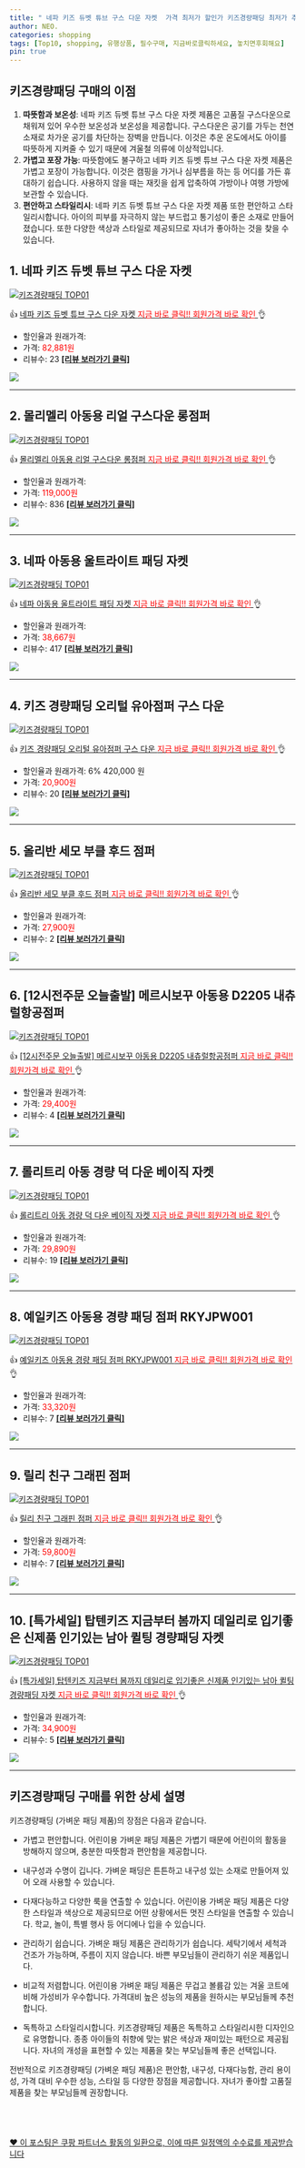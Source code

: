 ```yaml
---
title: " 네파 키즈 듀벳 튜브 구스 다운 자켓  가격 최저가 할인가 키즈경량패딩 최저가 추천 제품 비교"
author: NEO.
categories: shopping
tags: [Top10, shopping, 유행상품, 필수구매, 지금바로클릭하세요, 놓치면후회해요]
pin: true
---
```

## 키즈경량패딩 구매의 이점
1. **따뜻함과 보온성**: 네파 키즈 듀벳 튜브 구스 다운 자켓 제품은 고품질 구스다운으로 채워져 있어 우수한 보온성과 보온성을 제공합니다. 구스다운은 공기를 가두는 천연 소재로 차가운 공기를 차단하는 장벽을 만듭니다. 이것은 추운 온도에서도 아이를 따뜻하게 지켜줄 수 있기 때문에 겨울철 의류에 이상적입니다.
2. **가볍고 포장 가능**: 따뜻함에도 불구하고 네파 키즈 듀벳 튜브 구스 다운 자켓 제품은 가볍고 포장이 가능합니다. 이것은 캠핑을 가거나 심부름을 하는 등 어디를 가든 휴대하기 쉽습니다. 사용하지 않을 때는 재킷을 쉽게 압축하여 가방이나 여행 가방에 보관할 수 있습니다.
3. **편안하고 스타일리시**: 네파 키즈 듀벳 튜브 구스 다운 자켓 제품 또한 편안하고 스타일리시합니다. 아이의 피부를 자극하지 않는 부드럽고 통기성이 좋은 소재로 만들어졌습니다. 또한 다양한 색상과 스타일로 제공되므로 자녀가 좋아하는 것을 찾을 수 있습니다.

   

## 1.  네파 키즈 듀벳 튜브 구스 다운 자켓 

[![키즈경량패딩 TOP01](https://thumbnail6.coupangcdn.com/thumbnails/remote/490x490ex/image/retail/images/2023/11/06/15/1/e4cdc315-3630-4dca-b588-d260ea130ecb.jpg)](https://link.coupang.com/re/AFFSDP?lptag=AF3617701&subid=GithubCoopas&pageKey=7658957636&traceid=V0-153&itemId=20399621646&vendorItemId=87685611295)


👍 [ 네파 키즈 듀벳 튜브 구스 다운 자켓  <font color=red> 지금 바로 클릭!! 회원가격 바로 확인 </font> ](https://link.coupang.com/re/AFFSDP?lptag=AF3617701&subid=GithubCoopas&pageKey=7658957636&traceid=V0-153&itemId=20399621646&vendorItemId=87685611295) 👌 


- 할인율과 원래가격: 
- 가격: <span style='color:red'>82,881원</span>
- 리뷰수: 23  [**[리뷰 보러가기 클릭]**](https://link.coupang.com/re/AFFSDP?lptag=AF3617701&subid=GithubCoopas&pageKey=7658957636&traceid=V0-153&itemId=20399621646&vendorItemId=87685611295)

[![](/discount_price.png)](https://link.coupang.com/re/AFFSDP?lptag=AF3617701&subid=GithubCoopas&pageKey=7658957636&traceid=V0-153&itemId=20399621646&vendorItemId=87685611295)

---


   

## 2.  몰리멜리 아동용 리얼 구스다운 롱점퍼 

[![키즈경량패딩 TOP01](https://thumbnail8.coupangcdn.com/thumbnails/remote/490x490ex/image/rs_quotation_api/qpkdduwp/96f146e8518442088f6b3869329a85b9.jpg)](https://link.coupang.com/re/AFFSDP?lptag=AF3617701&subid=GithubCoopas&pageKey=6269421092&traceid=V0-153&itemId=12812999621&vendorItemId=80078913917)


👍 [ 몰리멜리 아동용 리얼 구스다운 롱점퍼  <font color=red> 지금 바로 클릭!! 회원가격 바로 확인 </font> ](https://link.coupang.com/re/AFFSDP?lptag=AF3617701&subid=GithubCoopas&pageKey=6269421092&traceid=V0-153&itemId=12812999621&vendorItemId=80078913917) 👌 


- 할인율과 원래가격: 
- 가격: <span style='color:red'>119,000원</span>
- 리뷰수: 836  [**[리뷰 보러가기 클릭]**](https://link.coupang.com/re/AFFSDP?lptag=AF3617701&subid=GithubCoopas&pageKey=6269421092&traceid=V0-153&itemId=12812999621&vendorItemId=80078913917)

[![](/discount_price.png)](https://link.coupang.com/re/AFFSDP?lptag=AF3617701&subid=GithubCoopas&pageKey=6269421092&traceid=V0-153&itemId=12812999621&vendorItemId=80078913917)

---


   

## 3.  네파 아동용 울트라이트 패딩 자켓 

[![키즈경량패딩 TOP01](https://thumbnail8.coupangcdn.com/thumbnails/remote/490x490ex/image/retail/images/2023/10/25/18/6/e9e8bc5e-f4b1-41e1-afaa-788dd1133ad0.jpg)](https://link.coupang.com/re/AFFSDP?lptag=AF3617701&subid=GithubCoopas&pageKey=7551570470&traceid=V0-153&itemId=19874529850&vendorItemId=87573168067)


👍 [ 네파 아동용 울트라이트 패딩 자켓  <font color=red> 지금 바로 클릭!! 회원가격 바로 확인 </font> ](https://link.coupang.com/re/AFFSDP?lptag=AF3617701&subid=GithubCoopas&pageKey=7551570470&traceid=V0-153&itemId=19874529850&vendorItemId=87573168067) 👌 


- 할인율과 원래가격: 
- 가격: <span style='color:red'>38,667원</span>
- 리뷰수: 417  [**[리뷰 보러가기 클릭]**](https://link.coupang.com/re/AFFSDP?lptag=AF3617701&subid=GithubCoopas&pageKey=7551570470&traceid=V0-153&itemId=19874529850&vendorItemId=87573168067)

[![](/discount_price.png)](https://link.coupang.com/re/AFFSDP?lptag=AF3617701&subid=GithubCoopas&pageKey=7551570470&traceid=V0-153&itemId=19874529850&vendorItemId=87573168067)

---


   

## 4.  키즈 경량패딩 오리털 유아점퍼 구스 다운 

[![키즈경량패딩 TOP01](https://thumbnail6.coupangcdn.com/thumbnails/remote/490x490ex/image/vendor_inventory/a06f/d21cbc4bd311241eedf3b273631da79c943186b15bf9fdf18145af04c46a.png)](https://link.coupang.com/re/AFFSDP?lptag=AF3617701&subid=GithubCoopas&pageKey=7696551868&traceid=V0-153&itemId=20595283112&vendorItemId=87670056820)


👍 [ 키즈 경량패딩 오리털 유아점퍼 구스 다운  <font color=red> 지금 바로 클릭!! 회원가격 바로 확인 </font> ](https://link.coupang.com/re/AFFSDP?lptag=AF3617701&subid=GithubCoopas&pageKey=7696551868&traceid=V0-153&itemId=20595283112&vendorItemId=87670056820) 👌 


- 할인율과 원래가격: 6%  420,000   원
- 가격: <span style='color:red'>20,900원</span>
- 리뷰수: 20  [**[리뷰 보러가기 클릭]**](https://link.coupang.com/re/AFFSDP?lptag=AF3617701&subid=GithubCoopas&pageKey=7696551868&traceid=V0-153&itemId=20595283112&vendorItemId=87670056820)

[![](/discount_price.png)](https://link.coupang.com/re/AFFSDP?lptag=AF3617701&subid=GithubCoopas&pageKey=7696551868&traceid=V0-153&itemId=20595283112&vendorItemId=87670056820)

---


   

## 5.  올리반 세모 부클 후드 점퍼 

[![키즈경량패딩 TOP01](https://thumbnail10.coupangcdn.com/thumbnails/remote/490x490ex/image/vendor_inventory/211b/d3dd1e43c5507af49d6d2dbe5accb86be34e5c3128f6dbe1c9dc964af96d.jpg)](https://link.coupang.com/re/AFFSDP?lptag=AF3617701&subid=GithubCoopas&pageKey=6851300608&traceid=V0-153&itemId=16322196210&vendorItemId=83514260636)


👍 [ 올리반 세모 부클 후드 점퍼  <font color=red> 지금 바로 클릭!! 회원가격 바로 확인 </font> ](https://link.coupang.com/re/AFFSDP?lptag=AF3617701&subid=GithubCoopas&pageKey=6851300608&traceid=V0-153&itemId=16322196210&vendorItemId=83514260636) 👌 


- 할인율과 원래가격: 
- 가격: <span style='color:red'>27,900원</span>
- 리뷰수: 2  [**[리뷰 보러가기 클릭]**](https://link.coupang.com/re/AFFSDP?lptag=AF3617701&subid=GithubCoopas&pageKey=6851300608&traceid=V0-153&itemId=16322196210&vendorItemId=83514260636)

[![](/discount_price.png)](https://link.coupang.com/re/AFFSDP?lptag=AF3617701&subid=GithubCoopas&pageKey=6851300608&traceid=V0-153&itemId=16322196210&vendorItemId=83514260636)

---


   

## 6.  [12시전주문 오늘출발] 메르시보꾸 아동용 D2205 내츄럴항공점퍼 

[![키즈경량패딩 TOP01](https://thumbnail9.coupangcdn.com/thumbnails/remote/490x490ex/image/vendor_inventory/9aca/ffd5ab2b945bad0c59c81e6c971f45778b2b011dd291ee9f26af539dc376.jpg)](https://link.coupang.com/re/AFFSDP?lptag=AF3617701&subid=GithubCoopas&pageKey=7623790176&traceid=V0-153&itemId=20218450451&vendorItemId=84919342706)


👍 [ [12시전주문 오늘출발] 메르시보꾸 아동용 D2205 내츄럴항공점퍼  <font color=red> 지금 바로 클릭!! 회원가격 바로 확인 </font> ](https://link.coupang.com/re/AFFSDP?lptag=AF3617701&subid=GithubCoopas&pageKey=7623790176&traceid=V0-153&itemId=20218450451&vendorItemId=84919342706) 👌 


- 할인율과 원래가격: 
- 가격: <span style='color:red'>29,400원</span>
- 리뷰수: 4  [**[리뷰 보러가기 클릭]**](https://link.coupang.com/re/AFFSDP?lptag=AF3617701&subid=GithubCoopas&pageKey=7623790176&traceid=V0-153&itemId=20218450451&vendorItemId=84919342706)

[![](/discount_price.png)](https://link.coupang.com/re/AFFSDP?lptag=AF3617701&subid=GithubCoopas&pageKey=7623790176&traceid=V0-153&itemId=20218450451&vendorItemId=84919342706)

---


   

## 7.  롤리트리 아동 경량 덕 다운 베이직 자켓 

[![키즈경량패딩 TOP01](https://thumbnail7.coupangcdn.com/thumbnails/remote/490x490ex/image/retail/images/144911075969805-12028ff9-3c89-43aa-9209-c7cb7f41ebc0.jpg)](https://link.coupang.com/re/AFFSDP?lptag=AF3617701&subid=GithubCoopas&pageKey=6690428680&traceid=V0-153&itemId=15458505624&vendorItemId=82678059131)


👍 [ 롤리트리 아동 경량 덕 다운 베이직 자켓  <font color=red> 지금 바로 클릭!! 회원가격 바로 확인 </font> ](https://link.coupang.com/re/AFFSDP?lptag=AF3617701&subid=GithubCoopas&pageKey=6690428680&traceid=V0-153&itemId=15458505624&vendorItemId=82678059131) 👌 


- 할인율과 원래가격: 
- 가격: <span style='color:red'>29,890원</span>
- 리뷰수: 19  [**[리뷰 보러가기 클릭]**](https://link.coupang.com/re/AFFSDP?lptag=AF3617701&subid=GithubCoopas&pageKey=6690428680&traceid=V0-153&itemId=15458505624&vendorItemId=82678059131)

[![](/discount_price.png)](https://link.coupang.com/re/AFFSDP?lptag=AF3617701&subid=GithubCoopas&pageKey=6690428680&traceid=V0-153&itemId=15458505624&vendorItemId=82678059131)

---


   

## 8.  예일키즈 아동용 경량 패딩 점퍼 RKYJPW001 

[![키즈경량패딩 TOP01](https://thumbnail6.coupangcdn.com/thumbnails/remote/490x490ex/image/retail/images/2605525449075218-7134a081-5a50-4df6-8d62-0e3df964f6e7.jpg)](https://link.coupang.com/re/AFFSDP?lptag=AF3617701&subid=GithubCoopas&pageKey=7613262022&traceid=V0-153&itemId=20168255143&vendorItemId=87260513830)


👍 [ 예일키즈 아동용 경량 패딩 점퍼 RKYJPW001  <font color=red> 지금 바로 클릭!! 회원가격 바로 확인 </font> ](https://link.coupang.com/re/AFFSDP?lptag=AF3617701&subid=GithubCoopas&pageKey=7613262022&traceid=V0-153&itemId=20168255143&vendorItemId=87260513830) 👌 


- 할인율과 원래가격: 
- 가격: <span style='color:red'>33,320원</span>
- 리뷰수: 7  [**[리뷰 보러가기 클릭]**](https://link.coupang.com/re/AFFSDP?lptag=AF3617701&subid=GithubCoopas&pageKey=7613262022&traceid=V0-153&itemId=20168255143&vendorItemId=87260513830)

[![](/discount_price.png)](https://link.coupang.com/re/AFFSDP?lptag=AF3617701&subid=GithubCoopas&pageKey=7613262022&traceid=V0-153&itemId=20168255143&vendorItemId=87260513830)

---


   

## 9.  릴리 친구 그래핀 점퍼 

[![키즈경량패딩 TOP01](https://thumbnail8.coupangcdn.com/thumbnails/remote/490x490ex/image/vendor_inventory/71b0/f12a468dba7fc1cd5233dc096950aeab64ee1e44e7894bbf00051c8b05e4.jpg)](https://link.coupang.com/re/AFFSDP?lptag=AF3617701&subid=GithubCoopas&pageKey=7621823337&traceid=V0-153&itemId=20209312386&vendorItemId=87299445898)


👍 [ 릴리 친구 그래핀 점퍼  <font color=red> 지금 바로 클릭!! 회원가격 바로 확인 </font> ](https://link.coupang.com/re/AFFSDP?lptag=AF3617701&subid=GithubCoopas&pageKey=7621823337&traceid=V0-153&itemId=20209312386&vendorItemId=87299445898) 👌 


- 할인율과 원래가격: 
- 가격: <span style='color:red'>59,800원</span>
- 리뷰수: 7  [**[리뷰 보러가기 클릭]**](https://link.coupang.com/re/AFFSDP?lptag=AF3617701&subid=GithubCoopas&pageKey=7621823337&traceid=V0-153&itemId=20209312386&vendorItemId=87299445898)

[![](/discount_price.png)](https://link.coupang.com/re/AFFSDP?lptag=AF3617701&subid=GithubCoopas&pageKey=7621823337&traceid=V0-153&itemId=20209312386&vendorItemId=87299445898)

---


   

## 10.  [특가세일] 탑텐키즈 지금부터 봄까지 데일리로 입기좋은 신제품 인기있는 남아 퀼팅 경량패딩 자켓 

[![키즈경량패딩 TOP01](https://thumbnail7.coupangcdn.com/thumbnails/remote/490x490ex/image/vendor_inventory/b853/d5709e63329cedccdd9f61c9be08aa0f2ea6d82705e74fe8ad67332d73d3.jpg)](https://link.coupang.com/re/AFFSDP?lptag=AF3617701&subid=GithubCoopas&pageKey=7685299303&traceid=V0-153&itemId=20536619970&vendorItemId=87613325085)


👍 [ [특가세일] 탑텐키즈 지금부터 봄까지 데일리로 입기좋은 신제품 인기있는 남아 퀼팅 경량패딩 자켓  <font color=red> 지금 바로 클릭!! 회원가격 바로 확인 </font> ](https://link.coupang.com/re/AFFSDP?lptag=AF3617701&subid=GithubCoopas&pageKey=7685299303&traceid=V0-153&itemId=20536619970&vendorItemId=87613325085) 👌 


- 할인율과 원래가격: 
- 가격: <span style='color:red'>34,900원</span>
- 리뷰수: 5  [**[리뷰 보러가기 클릭]**](https://link.coupang.com/re/AFFSDP?lptag=AF3617701&subid=GithubCoopas&pageKey=7685299303&traceid=V0-153&itemId=20536619970&vendorItemId=87613325085)

[![](/discount_price.png)](https://link.coupang.com/re/AFFSDP?lptag=AF3617701&subid=GithubCoopas&pageKey=7685299303&traceid=V0-153&itemId=20536619970&vendorItemId=87613325085)

---
## 키즈경량패딩 구매를 위한 상세 설명
키즈경량패딩 (가벼운 패딩 제품)의 장점은 다음과 같습니다.

- 가볍고 편안합니다. 어린이용 가벼운 패딩 제품은 가볍기 때문에 어린이의 활동을 방해하지 않으며, 충분한 따뜻함과 편안함을 제공합니다.

- 내구성과 수명이 깁니다. 가벼운 패딩은 튼튼하고 내구성 있는 소재로 만들어져 있어 오래 사용할 수 있습니다.

- 다재다능하고 다양한 룩을 연출할 수 있습니다. 어린이용 가벼운 패딩 제품은 다양한 스타일과 색상으로 제공되므로 어떤 상황에서든 멋진 스타일을 연출할 수 있습니다. 학교, 놀이, 특별 행사 등 어디에나 입을 수 있습니다.

- 관리하기 쉽습니다. 가벼운 패딩 제품은 관리하기가 쉽습니다. 세탁기에서 세척과 건조가 가능하며, 주름이 지지 않습니다. 바쁜 부모님들이 관리하기 쉬운 제품입니다.

- 비교적 저렴합니다. 어린이용 가벼운 패딩 제품은 무겁고 볼륨감 있는 겨울 코트에 비해 가성비가 우수합니다. 가격대비 높은 성능의 제품을 원하시는 부모님들께 추천합니다.

- 독특하고 스타일리시합니다. 키즈경량패딩 제품은 독특하고 스타일리시한 디자인으로 유명합니다. 종종 아이들의 취향에 맞는 밝은 색상과 재미있는 패턴으로 제공됩니다. 자녀의 개성을 표현할 수 있는 제품을 찾는 부모님들께 좋은 선택입니다.

전반적으로 키즈경량패딩 (가벼운 패딩 제품)은 편안함, 내구성, 다재다능함, 관리 용이성, 가격 대비 우수한 성능, 스타일 등 다양한 장점을 제공합니다. 자녀가 좋아할 고품질 제품을 찾는 부모님들께 권장합니다.<br><br><br><br><br> [ ❤  이 포스팅은 쿠팡 파트너스 활동의 일환으로, 이에 따른 일정액의 수수료를 제공받습니다](https://link.coupang.com/a/bcEFyh)